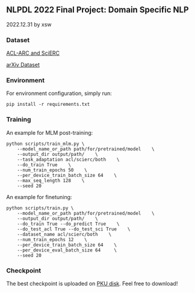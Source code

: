 ## NLPDL 2022 Final Project: Domain Specific NLP

2022.12.31 by xsw

### Dataset

[ACL-ARC and SciERC](https://drive.google.com/drive/folders/1Rc_15j3VwnFChzzKj21qIw9lG1UmlBOn?usp=share_link)

[arXiv Dataset](https://www.kaggle.com/datasets/Cornell-University/arxiv)

### Environment

For environment configuration, simply run:

```
pip install -r requirements.txt
```

### Training

An example for MLM post-training:

```
python scripts/train_mlm.py \
	--model_name_or_path path/for/pretrained/model    \
	--output_dir output/path/    \
	--task_adaptation acl/scierc/both    \
	--do_train True    \
	--num_train_epochs 50    \
	--per_device_train_batch_size 64    \
	--max_seq_length 128    \
	--seed 20
```

An example for finetuning:

```
python scripts/train.py \
	--model_name_or_path path/for/pretrained/model    \
	--output_dir output/path/    \
	--do_train True --do_predict True    \
	--do_test_acl True --do_test_sci True    \
	--dataset_name acl/scierc/both    \
	--num_train_epochs 12    \
	--per_device_train_batch_size 64    \
	--per_device_eval_batch_size 64     \
	--seed 20
```

### Checkpoint

The best checkpoint is uploaded on [PKU disk](https://disk.pku.edu.cn:443/link/09A4CE78843B36C0E918462B43D32D73). Feel free to download!
